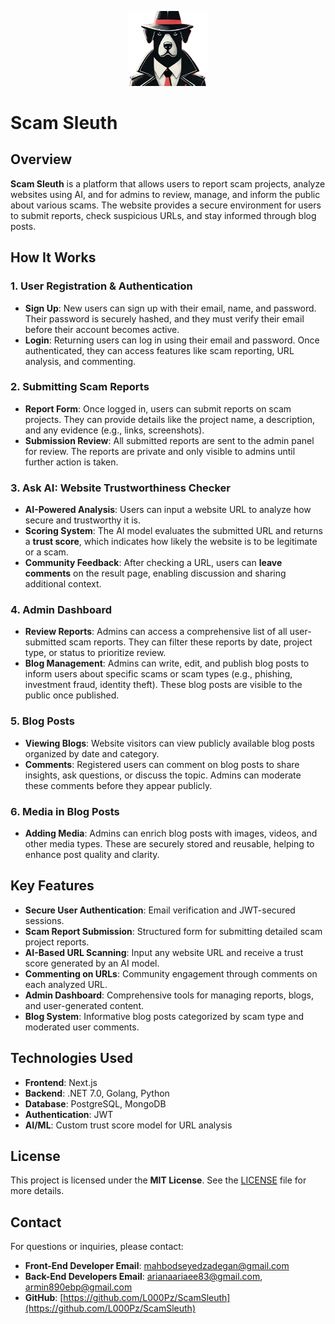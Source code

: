 <p align="center">
  <img width="25%" src="Front-end/scam_sleuth/src/assets/images/hero.png" />
</p>

# Scam Sleuth

## Overview

**Scam Sleuth** is a platform that allows users to report scam projects, analyze websites using AI, and for admins to review, manage, and inform the public about various scams. The website provides a secure environment for users to submit reports, check suspicious URLs, and stay informed through blog posts.

## How It Works

### 1. **User Registration & Authentication**
- **Sign Up**: New users can sign up with their email, name, and password. Their password is securely hashed, and they must verify their email before their account becomes active.
- **Login**: Returning users can log in using their email and password. Once authenticated, they can access features like scam reporting, URL analysis, and commenting.

### 2. **Submitting Scam Reports**
- **Report Form**: Once logged in, users can submit reports on scam projects. They can provide details like the project name, a description, and any evidence (e.g., links, screenshots).
- **Submission Review**: All submitted reports are sent to the admin panel for review. The reports are private and only visible to admins until further action is taken.

### 3. **Ask AI: Website Trustworthiness Checker**
- **AI-Powered Analysis**: Users can input a website URL to analyze how secure and trustworthy it is.
- **Scoring System**: The AI model evaluates the submitted URL and returns a **trust score**, which indicates how likely the website is to be legitimate or a scam.
- **Community Feedback**: After checking a URL, users can **leave comments** on the result page, enabling discussion and sharing additional context.

### 4. **Admin Dashboard**
- **Review Reports**: Admins can access a comprehensive list of all user-submitted scam reports. They can filter these reports by date, project type, or status to prioritize review.
- **Blog Management**: Admins can write, edit, and publish blog posts to inform users about specific scams or scam types (e.g., phishing, investment fraud, identity theft). These blog posts are visible to the public once published.

### 5. **Blog Posts**
- **Viewing Blogs**: Website visitors can view publicly available blog posts organized by date and category.
- **Comments**: Registered users can comment on blog posts to share insights, ask questions, or discuss the topic. Admins can moderate these comments before they appear publicly.

### 6. **Media in Blog Posts**
- **Adding Media**: Admins can enrich blog posts with images, videos, and other media types. These are securely stored and reusable, helping to enhance post quality and clarity.

## Key Features

- **Secure User Authentication**: Email verification and JWT-secured sessions.
- **Scam Report Submission**: Structured form for submitting detailed scam project reports.
- **AI-Based URL Scanning**: Input any website URL and receive a trust score generated by an AI model.
- **Commenting on URLs**: Community engagement through comments on each analyzed URL.
- **Admin Dashboard**: Comprehensive tools for managing reports, blogs, and user-generated content.
- **Blog System**: Informative blog posts categorized by scam type and moderated user comments.

## Technologies Used

- **Frontend**: Next.js  
- **Backend**: .NET 7.0, Golang, Python  
- **Database**: PostgreSQL, MongoDB  
- **Authentication**: JWT  
- **AI/ML**: Custom trust score model for URL analysis

## License

This project is licensed under the **MIT License**. See the [LICENSE](LICENSE) file for more details.

## Contact

For questions or inquiries, please contact:

- **Front-End Developer Email**: [mahbodseyedzadegan@gmail.com](mailto:mahbodseyedzadegan@gmail.com)  
- **Back-End Developers Email**: [arianaariaee83@gmail.com](mailto:arianaariaee83@gmail.com), [armin890ebp@gmail.com](mailto:armin890ebp@gmail.com)  
- **GitHub**: [https://github.com/L000Pz/ScamSleuth](https://github.com/L000Pz/ScamSleuth)
